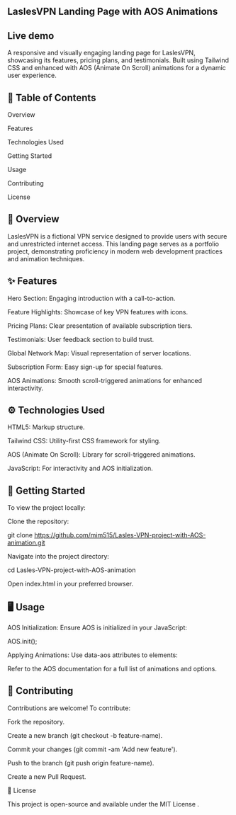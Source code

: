 ## LaslesVPN Landing Page with AOS Animations

## Live demo


A responsive and visually engaging landing page for LaslesVPN, showcasing its features, pricing plans, and testimonials. Built using Tailwind CSS and enhanced with AOS (Animate On Scroll) animations for a dynamic user experience.

## 📌 Table of Contents

Overview

Features

Technologies Used

Getting Started

Usage

Contributing

License

## 🧭 Overview

LaslesVPN is a fictional VPN service designed to provide users with secure and unrestricted internet access. This landing page serves as a portfolio project, demonstrating proficiency in modern web development practices and animation techniques.

## ✨ Features

Hero Section: Engaging introduction with a call-to-action.

Feature Highlights: Showcase of key VPN features with icons.

Pricing Plans: Clear presentation of available subscription tiers.

Testimonials: User feedback section to build trust.

Global Network Map: Visual representation of server locations.

Subscription Form: Easy sign-up for special features.

AOS Animations: Smooth scroll-triggered animations for enhanced interactivity.

## ⚙️ Technologies Used

HTML5: Markup structure.

Tailwind CSS: Utility-first CSS framework for styling.

AOS (Animate On Scroll): Library for scroll-triggered animations.

JavaScript: For interactivity and AOS initialization.

## 🚀 Getting Started

To view the project locally:

Clone the repository:

git clone https://github.com/mim515/Lasles-VPN-project-with-AOS-animation.git


Navigate into the project directory:

cd Lasles-VPN-project-with-AOS-animation


Open index.html in your preferred browser.

## 🖥️ Usage

AOS Initialization: Ensure AOS is initialized in your JavaScript:

AOS.init();


Applying Animations: Use data-aos attributes to elements:

<div data-aos="fade-up">
  <!-- Content here -->
</div>


Refer to the AOS documentation
 for a full list of animations and options.

## 🤝 Contributing

Contributions are welcome! To contribute:

Fork the repository.

Create a new branch (git checkout -b feature-name).

Commit your changes (git commit -am 'Add new feature').

Push to the branch (git push origin feature-name).

Create a new Pull Request.

📄 License

This project is open-source and available under the MIT License
.
